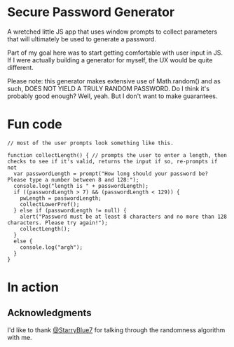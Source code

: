 # Secure Password Generator

A wretched little JS app that uses window prompts to collect parameters that will ultimately be used to generate a password.

Part of my goal here was to start getting comfortable with user input in JS. If I were actually building a generator for myself, the UX would be quite different.

Please note: this generator makes extensive use of Math.random() and as such, DOES NOT YIELD A TRULY RANDOM PASSWORD. Do I think it's probably good enough? Well, yeah. But I don't want to make guarantees.

# Fun code

````
// most of the user prompts look something like this.

function collectLength() { // prompts the user to enter a length, then checks to see if it's valid, returns the input if so, re-prompts if not
  var passwordLength = prompt("How long should your password be? Please type a number between 8 and 128:");
  console.log("length is " + passwordLength);
  if ((passwordLength > 7) && (passwordLength < 129)) {
    pwLength = passwordLength;
    collectLowerPref();
  } else if (passwordLength != null) {
    alert("Password must be at least 8 characters and no more than 128 characters. Please try again!");
    collectLength();
  }
  else {
    console.log("argh");
  }
}
````
# In action


## Acknowledgments
I'd like to thank [@StarryBlue7](https://github.com/StarryBlue7) for talking through the randomness algorithm with me.